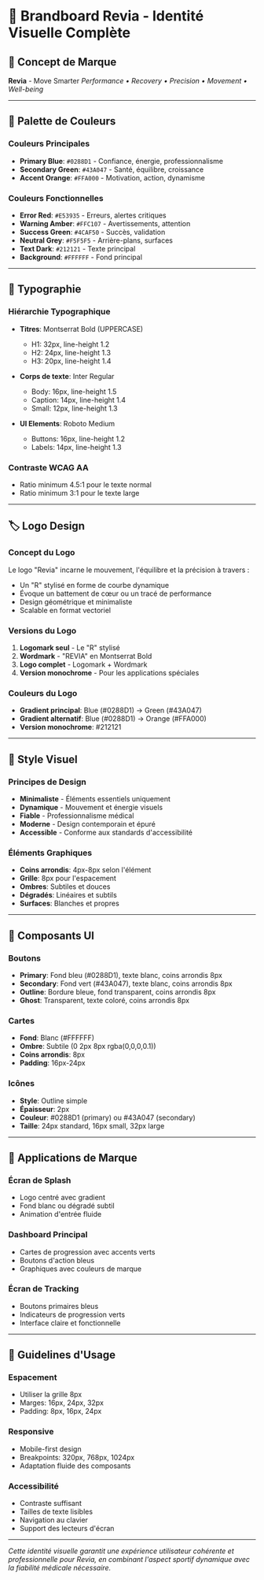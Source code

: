 # 🎨 Brandboard Revia - Identité Visuelle Complète

## 🎯 Concept de Marque
**Revia** - Move Smarter
*Performance • Recovery • Precision • Movement • Well-being*

---

## 🎨 Palette de Couleurs

### Couleurs Principales
- **Primary Blue**: `#0288D1` - Confiance, énergie, professionnalisme
- **Secondary Green**: `#43A047` - Santé, équilibre, croissance
- **Accent Orange**: `#FFA000` - Motivation, action, dynamisme

### Couleurs Fonctionnelles
- **Error Red**: `#E53935` - Erreurs, alertes critiques
- **Warning Amber**: `#FFC107` - Avertissements, attention
- **Success Green**: `#4CAF50` - Succès, validation
- **Neutral Grey**: `#F5F5F5` - Arrière-plans, surfaces
- **Text Dark**: `#212121` - Texte principal
- **Background**: `#FFFFFF` - Fond principal

---

## 📝 Typographie

### Hiérarchie Typographique
- **Titres**: Montserrat Bold (UPPERCASE)
  - H1: 32px, line-height 1.2
  - H2: 24px, line-height 1.3
  - H3: 20px, line-height 1.4

- **Corps de texte**: Inter Regular
  - Body: 16px, line-height 1.5
  - Caption: 14px, line-height 1.4
  - Small: 12px, line-height 1.3

- **UI Elements**: Roboto Medium
  - Buttons: 16px, line-height 1.2
  - Labels: 14px, line-height 1.3

### Contraste WCAG AA
- Ratio minimum 4.5:1 pour le texte normal
- Ratio minimum 3:1 pour le texte large

---

## 🏷️ Logo Design

### Concept du Logo
Le logo "Revia" incarne le mouvement, l'équilibre et la précision à travers :
- Un "R" stylisé en forme de courbe dynamique
- Évoque un battement de cœur ou un tracé de performance
- Design géométrique et minimaliste
- Scalable en format vectoriel

### Versions du Logo
1. **Logomark seul** - Le "R" stylisé
2. **Wordmark** - "REVIA" en Montserrat Bold
3. **Logo complet** - Logomark + Wordmark
4. **Version monochrome** - Pour les applications spéciales

### Couleurs du Logo
- **Gradient principal**: Blue (#0288D1) → Green (#43A047)
- **Gradient alternatif**: Blue (#0288D1) → Orange (#FFA000)
- **Version monochrome**: #212121

---

## 🎨 Style Visuel

### Principes de Design
- **Minimaliste** - Éléments essentiels uniquement
- **Dynamique** - Mouvement et énergie visuels
- **Fiable** - Professionnalisme médical
- **Moderne** - Design contemporain et épuré
- **Accessible** - Conforme aux standards d'accessibilité

### Éléments Graphiques
- **Coins arrondis**: 4px-8px selon l'élément
- **Grille**: 8px pour l'espacement
- **Ombres**: Subtiles et douces
- **Dégradés**: Linéaires et subtils
- **Surfaces**: Blanches et propres

---

## 📱 Composants UI

### Boutons
- **Primary**: Fond bleu (#0288D1), texte blanc, coins arrondis 8px
- **Secondary**: Fond vert (#43A047), texte blanc, coins arrondis 8px
- **Outline**: Bordure bleue, fond transparent, coins arrondis 8px
- **Ghost**: Transparent, texte coloré, coins arrondis 8px

### Cartes
- **Fond**: Blanc (#FFFFFF)
- **Ombre**: Subtile (0 2px 8px rgba(0,0,0,0.1))
- **Coins arrondis**: 8px
- **Padding**: 16px-24px

### Icônes
- **Style**: Outline simple
- **Épaisseur**: 2px
- **Couleur**: #0288D1 (primary) ou #43A047 (secondary)
- **Taille**: 24px standard, 16px small, 32px large

---

## 🎯 Applications de Marque

### Écran de Splash
- Logo centré avec gradient
- Fond blanc ou dégradé subtil
- Animation d'entrée fluide

### Dashboard Principal
- Cartes de progression avec accents verts
- Boutons d'action bleus
- Graphiques avec couleurs de marque

### Écran de Tracking
- Boutons primaires bleus
- Indicateurs de progression verts
- Interface claire et fonctionnelle

---

## 📐 Guidelines d'Usage

### Espacement
- Utiliser la grille 8px
- Marges: 16px, 24px, 32px
- Padding: 8px, 16px, 24px

### Responsive
- Mobile-first design
- Breakpoints: 320px, 768px, 1024px
- Adaptation fluide des composants

### Accessibilité
- Contraste suffisant
- Tailles de texte lisibles
- Navigation au clavier
- Support des lecteurs d'écran

---

*Cette identité visuelle garantit une expérience utilisateur cohérente et professionnelle pour Revia, en combinant l'aspect sportif dynamique avec la fiabilité médicale nécessaire.*
